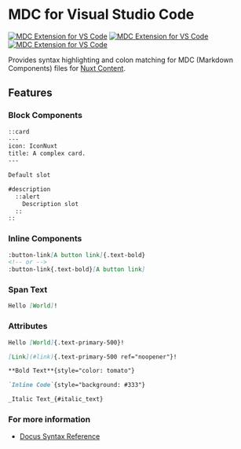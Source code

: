 # MDC for Visual Studio Code

[![MDC Extension for VS Code][extension-version-src]][extension-href]
[![MDC Extension for VS Code][extension-downloads-src]][extension-href]
[![MDC Extension for VS Code][extension-installs-src]][extension-href]

Provides syntax highlighting and colon matching for MDC (Markdown Components) files for [Nuxt Content](https://content.nuxtjs.org).

## Features

### Block Components

```md
::card
---
icon: IconNuxt
title: A complex card.
---

Default slot

#description
  ::alert
    Description slot
  ::
::
```

### Inline Components

```md
:button-link[A button link]{.text-bold}
<!-- or -->
:button-link{.text-bold}[A button link]
```

### Span Text

```md
Hello [World]!
```

### Attributes

```md
Hello [World]{.text-primary-500}!

[Link](#link){.text-primary-500 ref="noopener"}!

**Bold Text**{style="color: tomato"}

`Inline Code`{style="background: #333"}

_Italic Text_{#italic_text}
```

### For more information

* [Docus Syntax Reference](https://docus.dev/writing/syntax)


<!-- Badges -->
[extension-href]: https://marketplace.visualstudio.com/items?itemName=NuxtLabs.docus
[extension-version-src]: https://img.shields.io/visual-studio-marketplace/v/NuxtLabs.docus?label=Visual%20Studio%20Code
[extension-downloads-src]: https://img.shields.io/visual-studio-marketplace/d/NuxtLabs.docus
[extension-installs-src]: https://img.shields.io/visual-studio-marketplace/i/NuxtLabs.docus
